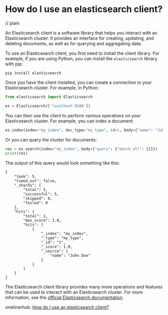 # How do I use an elasticsearch client?
// plain

An Elasticsearch client is a software library that helps you interact with an Elasticsearch cluster. It provides an interface for creating, updating, and deleting documents, as well as for querying and aggregating data.

To use an Elasticsearch client, you first need to install the client library. For example, if you are using Python, you can install the `elasticsearch` library with pip:
```
pip install elasticsearch
```

Once you have the client installed, you can create a connection to your Elasticsearch cluster. For example, in Python:
```python
from elasticsearch import Elasticsearch

es = Elasticsearch(['localhost:9200'])
```

You can then use the client to perform various operations on your Elasticsearch cluster. For example, you can index a document:
```python
es.index(index="my_index", doc_type="my_type", id=1, body={"name": "John Doe"})
```

Or you can query the cluster for documents:
```python
res = es.search(index="my_index", body={"query": {"match_all": {}}})
print(res)
```

The output of this query would look something like this:
```
{
    "took": 5,
    "timed_out": false,
    "_shards": {
        "total": 5,
        "successful": 5,
        "skipped": 0,
        "failed": 0
    },
    "hits": {
        "total": 1,
        "max_score": 1.0,
        "hits": [
            {
                "_index": "my_index",
                "_type": "my_type",
                "_id": "1",
                "_score": 1.0,
                "_source": {
                    "name": "John Doe"
                }
            }
        ]
    }
}
```

The Elasticsearch client library provides many more operations and features that can be used to interact with an Elasticsearch cluster. For more information, see the [official Elasticsearch documentation](https://www.elastic.co/guide/en/elasticsearch/client/index.html).

onelinerhub: [How do I use an elasticsearch client?](https://onelinerhub.com/elasticsearch/how-do-i-use-an-elasticsearch-client)
